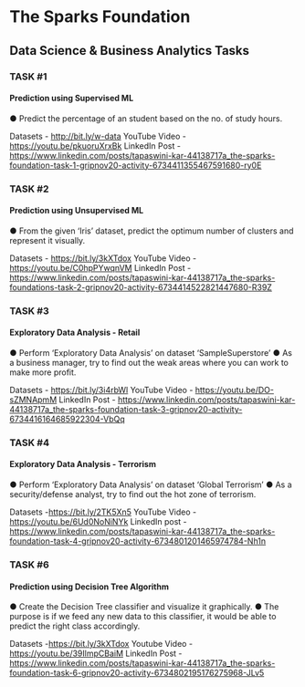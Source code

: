 # The Sparks Foundation

## Data Science & Business Analytics Tasks

### TASK #1 

#### Prediction using Supervised ML 
  ● Predict the percentage of an student based on the no. of study hours.

  Datasets - http://bit.ly/w-data 
  YouTube Video - https://youtu.be/pkuoruXrxBk
  LinkedIn Post - https://www.linkedin.com/posts/tapaswini-kar-44138717a_the-sparks-foundation-task-1-gripnov20-activity-6734411355467591680-ry0E

### TASK #2 

#### Prediction using Unsupervised ML
   ● From the given ‘Iris’ dataset, predict the optimum number of clusters and
   represent it visually.

   Datasets - https://bit.ly/3kXTdox 
   YouTube Video - https://youtu.be/C0hpPYwqnVM
   LinkedIn Post - https://www.linkedin.com/posts/tapaswini-kar-44138717a_the-sparks-foundations-task-2-gripnov20-activity-6734414522821447680-R39Z
  
### TASK #3 

#### Exploratory Data Analysis - Retail 

   ● Perform ‘Exploratory Data Analysis’ on dataset ‘SampleSuperstore’
   ● As a business manager, try to find out the weak areas where you can work to
   make more profit. 
    
   Datasets - https://bit.ly/3i4rbWl
   YouTube Video - https://youtu.be/DO-sZMNApmM
   LinkedIn Post - https://www.linkedin.com/posts/tapaswini-kar-44138717a_the-sparks-foundation-task-3-gripnov20-activity-6734416164685922304-VbQq

### TASK #4 

#### Exploratory Data Analysis - Terrorism
 
 ● Perform ‘Exploratory Data Analysis’ on dataset ‘Global Terrorism’
 ● As a security/defense analyst, try to find out the hot zone of terrorism. 

  Datasets -https://bit.ly/2TK5Xn5
  YouTube Video -  https://youtu.be/6Ud0NoNiNYk
  LinkedIn post -  https://www.linkedin.com/posts/tapaswini-kar-44138717a_the-sparks-foundation-task-4-gripnov20-activity-6734801201465974784-Nh1n

### TASK #6 

#### Prediction using Decision Tree Algorithm
 ● Create the Decision Tree classifier and visualize it graphically.
 ● The purpose is if we feed any new data to this classifier, it would be able to
 predict the right class accordingly. 

 Datasets -https://bit.ly/3kXTdox
 Youtube Video - https://youtu.be/39IlmpCBaiM
 LinkedIn Post -https://www.linkedin.com/posts/tapaswini-kar-44138717a_the-sparks-foundation-task-6-gripnov20-activity-6734802195176275968-JLv5


